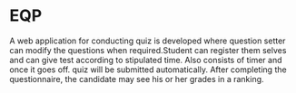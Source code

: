 # EQP
A web application for conducting quiz is developed where question setter can modify the questions when required.Student can register them selves and can give test according to stipulated time. Also consists of timer and once it goes off. quiz will be submitted automatically.
After completing the questionnaire, the candidate may see his or her grades in a ranking.
